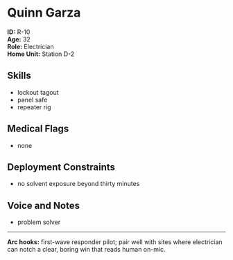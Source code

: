 # Quinn Garza

**ID:** R-10  
**Age:** 32  
**Role:** Electrician  
**Home Unit:** Station D-2  

## Skills
- lockout tagout
- panel safe
- repeater rig

## Medical Flags
- none

## Deployment Constraints
- no solvent exposure beyond thirty minutes

## Voice and Notes
- problem solver

---
**Arc hooks:** first-wave responder pilot; pair well with sites where electrician can notch a clear, boring win that reads human on-mic.
